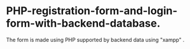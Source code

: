 # PHP-registration-form-and-login-form-with-backend-database.
The form is made using PHP supported by backend data using "xampp" .
